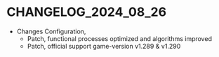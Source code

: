 ﻿# CHANGELOG_2024_08_26

+ Changes Configuration,
  - Patch, functional processes optimized and algorithms improved
  - Patch, official support game-version v1.289 & v1.290